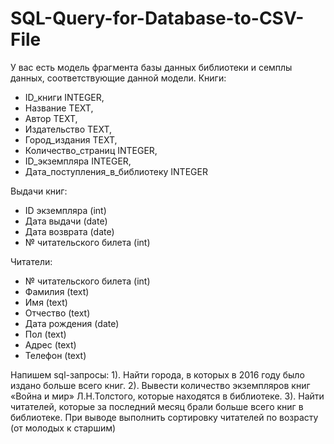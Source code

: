 # SQL-Query-for-Database-to-CSV-File
У вас есть модель фрагмента базы данных библиотеки и семплы данных, соответствующие данной модели.
Книги:
- ID_книги INTEGER,
- Название TEXT,
- Автор TEXT,
- Издательство TEXT,
- Город_издания TEXT,
- Количество_страниц INTEGER,
- ID_экземпляра INTEGER,
- Дата_поступления_в_библиотеку INTEGER

Выдачи книг:
- ID экземпляра (int)
- Дата выдачи (date)
- Дата возврата (date)
- № читательского билета (int)

Читатели:
- № читательского билета (int)
- Фамилия (text)
- Имя (text)
- Отчество (text)
- Дата рождения (date)
- Пол (text)
- Адрес (text)
- Телефон (text)

Напишем sql-запросы:
1). Найти города, в которых в 2016 году было издано больше всего книг.
2). Вывести количество экземпляров книг «Война и мир» Л.Н.Толстого, которые находятся в библиотеке.
3). Найти читателей, которые за последний месяц брали больше всего книг в библиотеке. При выводе выполнить сортировку читателей по возрасту (от молодых к старшим)
